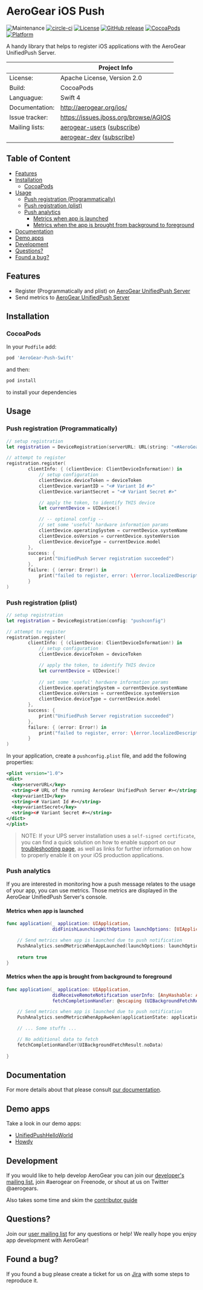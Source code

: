 # AeroGear iOS Push

![Maintenance](https://img.shields.io/maintenance/yes/2017.svg)
[![circle-ci](https://img.shields.io/circleci/project/github/aerogear/aerogear-ios-push/master.svg)](https://circleci.com/gh/aerogear/aerogear-ios-push)
[![License](https://img.shields.io/badge/-Apache%202.0-blue.svg)](https://opensource.org/s/Apache-2.0)
[![GitHub release](https://img.shields.io/github/release/aerogear/aerogear-ios-push.svg)](https://github.com/aerogear/aerogear-ios-push/releases)
[![CocoaPods](https://img.shields.io/cocoapods/v/AeroGear-Push-Swift.svg)](https://cocoapods.org/pods/AeroGear-Push-Swift)
[![Platform](https://img.shields.io/cocoapods/p/AeroGear-Push-Swift.svg)](https://cocoapods.org/pods/AeroGear-Push-Swift)

A handy library that helps to register iOS applications with the AeroGear UnifiedPush Server.

|                 | Project Info                                 |
| --------------- | -------------------------------------------- |
| License:        | Apache License, Version 2.0                  |
| Build:          | CocoaPods                                    |
| Languague:      | Swift 4                                      |
| Documentation:  | http://aerogear.org/ios/                     |
| Issue tracker:  | https://issues.jboss.org/browse/AGIOS        |
| Mailing lists:  | [aerogear-users](http://aerogear-users.1116366.n5.nabble.com/) ([subscribe](https://lists.jboss.org/mailman/listinfo/aerogear-users))                            |
|                 | [aerogear-dev](http://aerogear-dev.1069024.n5.nabble.com/) ([subscribe](https://lists.jboss.org/mailman/listinfo/aerogear-dev))                              |

## Table of Content

* [Features](#features)
* [Installation](#installation)
  * [CocoaPods](#cocoapods)
* [Usage](#usage)
  * [Push registration (Programmatically)](#push-registration-programmatically)
  * [Push registration (plist)](#push-registration-plist)
  * [Push analytics](#push-analytics)
    * [Metrics when app is launched](#metrics-when-app-is-launched)
    * [Metrics when the app is brought from background to foreground](#metrics-when-the-app-is-brought-from-background-to-foreground)
* [Documentation](#documentation)
* [Demo apps](#demo-apps)
* [Development](#development)
* [Questions?](#questions)
* [Found a bug?](#found-a-bug)

## Features

* Register (Programmatically and plist) on [AeroGear UnifiedPush Server](https://github.com/aerogear/aerogear-unifiedpush-server/)
* Send metrics to [AeroGear UnifiedPush Server](https://github.com/aerogear/aerogear-unifiedpush-server/)

## Installation

### CocoaPods

In your `Podfile` add:

```bash
pod 'AeroGear-Push-Swift'
```

and then:

```bash
pod install
```

to install your dependencies

## Usage

### Push registration (Programmatically)

```swift
// setup registration
let registration = DeviceRegistration(serverURL: URL(string: "<#AeroGear UnifiedPush Server URL#>")!)

// attempt to register
registration.register(
        clientInfo: { (clientDevice: ClientDeviceInformation!) in
            // setup configuration
            clientDevice.deviceToken = deviceToken
            clientDevice.variantID = "<# Variant Id #>"
            clientDevice.variantSecret = "<# Variant Secret #>"

            // apply the token, to identify THIS device
            let currentDevice = UIDevice()

            // -- optional config --
            // set some 'useful' hardware information params
            clientDevice.operatingSystem = currentDevice.systemName
            clientDevice.osVersion = currentDevice.systemVersion
            clientDevice.deviceType = currentDevice.model
        },
        success: {
            print("UnifiedPush Server registration succeeded")
        },
        failure: { (error: Error!) in
            print("failed to register, error: \(error.localizedDescription)")
        }
)
```

### Push registration (plist)

```swift
// setup registration
let registration = DeviceRegistration(config: "pushconfig")

// attempt to register
registration.register(
        clientInfo: { (clientDevice: ClientDeviceInformation!) in
            // setup configuration
            clientDevice.deviceToken = deviceToken

            // apply the token, to identify THIS device
            let currentDevice = UIDevice()
            
            // set some 'useful' hardware information params
            clientDevice.operatingSystem = currentDevice.systemName
            clientDevice.osVersion = currentDevice.systemVersion
            clientDevice.deviceType = currentDevice.model
        },
        success: {
            print("UnifiedPush Server registration succeeded")
        },
        failure: { (error: Error!) in
            print("failed to register, error: \(error.localizedDescription)")
        }
)
```

In your application, create a `pushconfig.plist` file, and add the following properties:

```xml
<plist version="1.0">
<dict>
  <key>serverURL</key>
  <string><# URL of the running AeroGear UnifiedPush Server #></string>
  <key>variantID</key>
  <string><# Variant Id #></string>
  <key>variantSecret</key>
  <string><# Variant Secret #></string>
</dict>
</plist>
```

> NOTE: If your UPS server installation uses a `self-signed certificate`, you can find a quick solution on how to enable support on our [troubleshooting page](https://aerogear.org/docs/unifiedpush/aerogear-push-ios/troubleshooting/#_question_failure_to_connect_when_server_uses_a_self_signed_certificate), as well as links for further information on how to properly enable it on your iOS production applications.

### Push analytics

If you are interested in monitoring how a push message relates to the usage of your app, you can use metrics. Those metrics are displayed in the AeroGear UnifiedPush Server's console.

#### Metrics when app is launched

```swift
func application(_ application: UIApplication, 
                 didFinishLaunchingWithOptions launchOptions: [UIApplicationLaunchOptionsKey: Any]?) -> Bool {

    // Send metrics when app is launched due to push notification
    PushAnalytics.sendMetricsWhenAppLaunched(launchOptions: launchOptions)
    
    return true
}
```

#### Metrics when the app is brought from background to foreground

```swift
func application(_ application: UIApplication,
                 didReceiveRemoteNotification userInfo: [AnyHashable: Any],
                 fetchCompletionHandler: @escaping (UIBackgroundFetchResult) -> Void) {

    // Send metrics when app is launched due to push notification
    PushAnalytics.sendMetricsWhenAppAwoken(applicationState: application.applicationState, userInfo: userInfo)

    // ... Some stuffs ...

    // No additional data to fetch
    fetchCompletionHandler(UIBackgroundFetchResult.noData)
    
}
```

## Documentation

For more details about that please consult [our documentation](http://aerogear.org/ios/).

## Demo apps

Take a look in our demo apps:

* [UnifiedPushHelloWorld](https://github.com/aerogear/aerogear-ios-cookbook/tree/master/UnifiedPushHelloWorld)
* [Howdy](https://github.com/aerogear/aerogear-ios-cookbook/tree/master/Howdy)

## Development

If you would like to help develop AeroGear you can join our [developer's mailing list](https://lists.jboss.org/mailman/listinfo/aerogear-dev), join #aerogear on Freenode, or shout at us on Twitter @aerogears.

Also takes some time and skim the [contributor guide](http://aerogear.org/docs/guides/Contributing/)

## Questions?

Join our [user mailing list](https://lists.jboss.org/mailman/listinfo/aerogear-users) for any questions or help! We really hope you enjoy app development with AeroGear!

## Found a bug?

If you found a bug please create a ticket for us on [Jira](https://issues.jboss.org/browse/AGIOS) with some steps to reproduce it.
